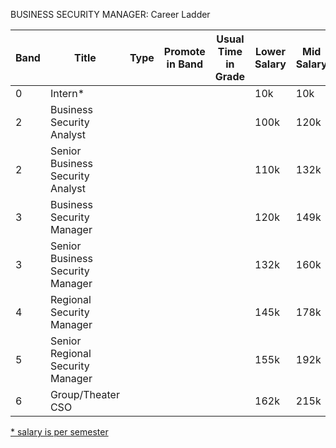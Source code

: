 BUSINESS SECURITY MANAGER: Career Ladder

| Band | Title | Type | Promote in Band | Usual Time in Grade | Lower Salary | Mid Salary | High Salary | Variable Compensation |
| ---- | ------ | ----- | -------- |---------- |  ------------ | ---------- | ----------- | --------------------- |
| 0	| Intern\* |  |  |  | 10k | 10k | 10k |  |
| 2	| Business Security Analyst |  |  |  | 100k | 120k | 140k |  |
| 2	| Senior Business Security Analyst |  |  |  | 110k | 132k | 160k |  |
| 3	| Business Security Manager |  |  |  | 120k | 149k | 178k |  |
| 3	| Senior Business Security Manager |  |  |  | 132k | 160k | 195k |  |
| 4	| Regional Security Manager	|  |  |  | 145k | 178k | 210k |  |
| 5	| Senior Regional Security Manager |  |  |  | 155k | 192k | 230k |  |
| 6	| Group/Theater CSO |  |  |  | 162k | 215k | 265k |  |

<ins>\* salary is per semester</ins>